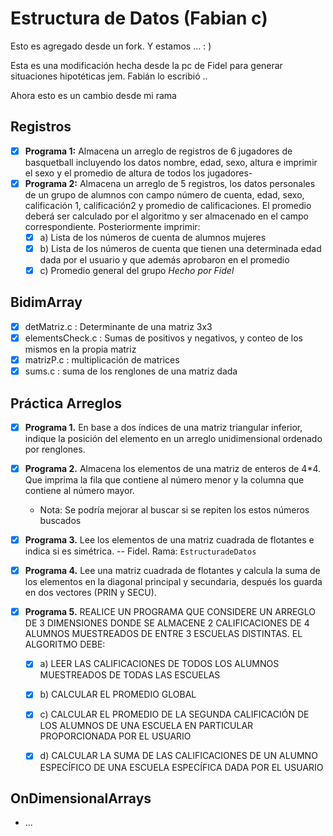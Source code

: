 # Estructura de Datos (Fabian c)


Esto es agregado desde un fork. Y estamos ... : )

Esta es una modificación hecha desde la pc de Fidel para generar situaciones hipotéticas jem. Fabián lo escribió
..


Ahora esto es un cambio desde mi rama


## Registros
- [x] **Programa 1:** Almacena un arreglo de registros de 6 jugadores de basquetball incluyendo los datos nombre, edad, sexo, altura e imprimir el sexo y el promedio de altura de todos los jugadores-
- [x] **Programa 2:** Almacena un arreglo de 5 registros, los datos personales de un grupo de alumnos con campo número de cuenta, edad, sexo, calificación 1, calificación2 y promedio de calificaciones. El promedio deberá ser calculado por el algoritmo y ser almacenado en el campo correspondiente. Posteriormente imprimir:
    - [x] a) Lista de los números de cuenta de alumnos mujeres 
    - [x] b) Lista de los números de cuenta que tienen una determinada edad dada por el usuario y que además aprobaron en el promedio
    - [x] c) Promedio general del grupo
    *Hecho por Fidel*

## BidimArray
- [x] detMatriz.c : Determinante de una matriz 3x3
- [x] elementsCheck.c : Sumas de positivos y negativos, y conteo de los mismos en la propia matriz
- [x] matrizP.c : multiplicación de matrices
- [x] sums.c : suma de los renglones de una matriz dada

## Práctica Arreglos
- [x] **Programa 1.** En base a dos índices de una matriz triangular inferior, indique la posición del elemento en un arreglo unidimensional ordenado por renglones.
- [x] **Programa 2.** Almacena los elementos de una matriz de enteros de 4*4. Que imprima la fila que contiene al número menor y la columna que contiene al número mayor.
    - Nota: Se podría mejorar al buscar si se repiten los estos números buscados
- [x] **Programa 3.** Lee los elementos de una matriz cuadrada de flotantes e indica si es simétrica. -- Fidel. Rama: `EstructuradeDatos`

- [x] **Programa 4.** Lee una matriz cuadrada de flotantes y calcula la suma de los elementos en la diagonal principal y secundaria, después los guarda en dos vectores (PRIN y SECU).
- [x] **Programa 5.** REALICE UN PROGRAMA QUE CONSIDERE UN ARREGLO DE 3 DIMENSIONES DONDE SE ALMACENE 2 CALIFICACIONES DE 4 ALUMNOS MUESTREADOS DE ENTRE 3 ESCUELAS DISTINTAS. EL ALGORITMO DEBE:
	- [x] a) LEER LAS CALIFICACIONES DE TODOS LOS ALUMNOS MUESTREADOS DE TODAS LAS ESCUELAS 
	- [x] b) CALCULAR EL PROMEDIO GLOBAL
	- [x] c) CALCULAR EL PROMEDIO DE LA SEGUNDA CALIFICACIÓN DE LOS ALUMNOS DE UNA ESCUELA EN PARTICULAR PROPORCIONADA POR EL USUARIO
	- [x] d) CALCULAR LA SUMA DE LAS CALIFICACIONES DE UN ALUMNO ESPECÍFICO DE UNA ESCUELA ESPECÍFICA DADA POR EL USUARIO



## OnDimensionalArrays
 - ...